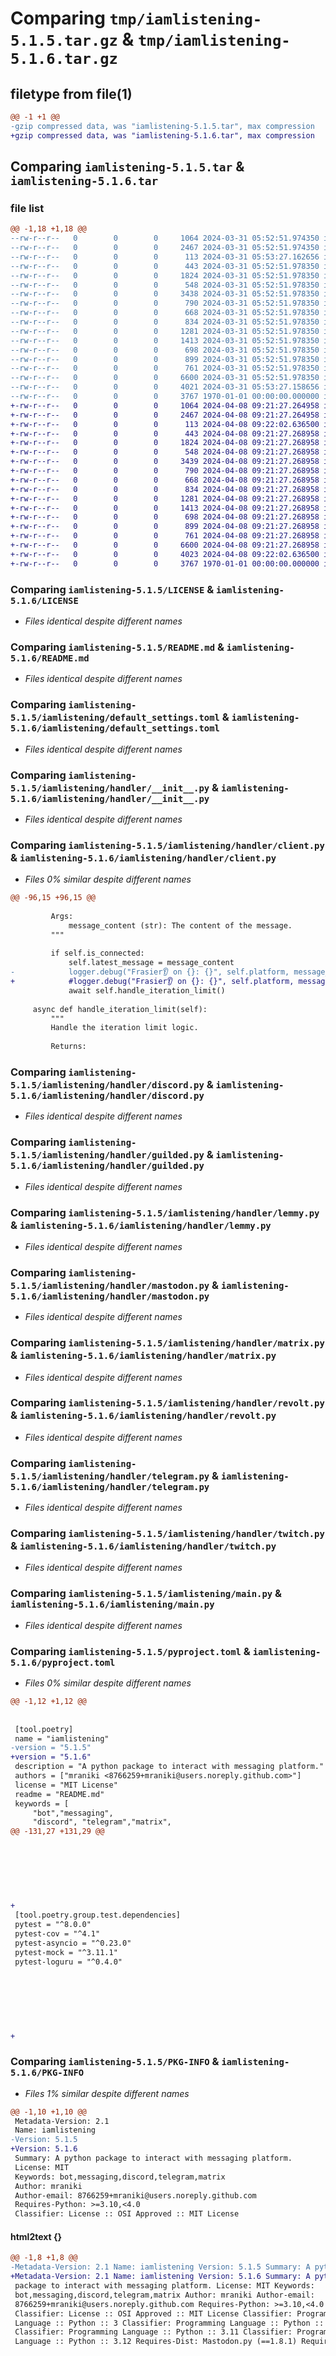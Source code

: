 # Comparing `tmp/iamlistening-5.1.5.tar.gz` & `tmp/iamlistening-5.1.6.tar.gz`

## filetype from file(1)

```diff
@@ -1 +1 @@
-gzip compressed data, was "iamlistening-5.1.5.tar", max compression
+gzip compressed data, was "iamlistening-5.1.6.tar", max compression
```

## Comparing `iamlistening-5.1.5.tar` & `iamlistening-5.1.6.tar`

### file list

```diff
@@ -1,18 +1,18 @@
--rw-r--r--   0        0        0     1064 2024-03-31 05:52:51.974350 iamlistening-5.1.5/LICENSE
--rw-r--r--   0        0        0     2467 2024-03-31 05:52:51.974350 iamlistening-5.1.5/README.md
--rw-r--r--   0        0        0      113 2024-03-31 05:53:27.162656 iamlistening-5.1.5/iamlistening/__init__.py
--rw-r--r--   0        0        0      443 2024-03-31 05:52:51.978350 iamlistening-5.1.5/iamlistening/config.py
--rw-r--r--   0        0        0     1824 2024-03-31 05:52:51.978350 iamlistening-5.1.5/iamlistening/default_settings.toml
--rw-r--r--   0        0        0      548 2024-03-31 05:52:51.978350 iamlistening-5.1.5/iamlistening/handler/__init__.py
--rw-r--r--   0        0        0     3438 2024-03-31 05:52:51.978350 iamlistening-5.1.5/iamlistening/handler/client.py
--rw-r--r--   0        0        0      790 2024-03-31 05:52:51.978350 iamlistening-5.1.5/iamlistening/handler/discord.py
--rw-r--r--   0        0        0      668 2024-03-31 05:52:51.978350 iamlistening-5.1.5/iamlistening/handler/guilded.py
--rw-r--r--   0        0        0      834 2024-03-31 05:52:51.978350 iamlistening-5.1.5/iamlistening/handler/lemmy.py
--rw-r--r--   0        0        0     1281 2024-03-31 05:52:51.978350 iamlistening-5.1.5/iamlistening/handler/mastodon.py
--rw-r--r--   0        0        0     1413 2024-03-31 05:52:51.978350 iamlistening-5.1.5/iamlistening/handler/matrix.py
--rw-r--r--   0        0        0      698 2024-03-31 05:52:51.978350 iamlistening-5.1.5/iamlistening/handler/revolt.py
--rw-r--r--   0        0        0      899 2024-03-31 05:52:51.978350 iamlistening-5.1.5/iamlistening/handler/telegram.py
--rw-r--r--   0        0        0      761 2024-03-31 05:52:51.978350 iamlistening-5.1.5/iamlistening/handler/twitch.py
--rw-r--r--   0        0        0     6600 2024-03-31 05:52:51.978350 iamlistening-5.1.5/iamlistening/main.py
--rw-r--r--   0        0        0     4021 2024-03-31 05:53:27.158656 iamlistening-5.1.5/pyproject.toml
--rw-r--r--   0        0        0     3767 1970-01-01 00:00:00.000000 iamlistening-5.1.5/PKG-INFO
+-rw-r--r--   0        0        0     1064 2024-04-08 09:21:27.264958 iamlistening-5.1.6/LICENSE
+-rw-r--r--   0        0        0     2467 2024-04-08 09:21:27.264958 iamlistening-5.1.6/README.md
+-rw-r--r--   0        0        0      113 2024-04-08 09:22:02.636500 iamlistening-5.1.6/iamlistening/__init__.py
+-rw-r--r--   0        0        0      443 2024-04-08 09:21:27.268958 iamlistening-5.1.6/iamlistening/config.py
+-rw-r--r--   0        0        0     1824 2024-04-08 09:21:27.268958 iamlistening-5.1.6/iamlistening/default_settings.toml
+-rw-r--r--   0        0        0      548 2024-04-08 09:21:27.268958 iamlistening-5.1.6/iamlistening/handler/__init__.py
+-rw-r--r--   0        0        0     3439 2024-04-08 09:21:27.268958 iamlistening-5.1.6/iamlistening/handler/client.py
+-rw-r--r--   0        0        0      790 2024-04-08 09:21:27.268958 iamlistening-5.1.6/iamlistening/handler/discord.py
+-rw-r--r--   0        0        0      668 2024-04-08 09:21:27.268958 iamlistening-5.1.6/iamlistening/handler/guilded.py
+-rw-r--r--   0        0        0      834 2024-04-08 09:21:27.268958 iamlistening-5.1.6/iamlistening/handler/lemmy.py
+-rw-r--r--   0        0        0     1281 2024-04-08 09:21:27.268958 iamlistening-5.1.6/iamlistening/handler/mastodon.py
+-rw-r--r--   0        0        0     1413 2024-04-08 09:21:27.268958 iamlistening-5.1.6/iamlistening/handler/matrix.py
+-rw-r--r--   0        0        0      698 2024-04-08 09:21:27.268958 iamlistening-5.1.6/iamlistening/handler/revolt.py
+-rw-r--r--   0        0        0      899 2024-04-08 09:21:27.268958 iamlistening-5.1.6/iamlistening/handler/telegram.py
+-rw-r--r--   0        0        0      761 2024-04-08 09:21:27.268958 iamlistening-5.1.6/iamlistening/handler/twitch.py
+-rw-r--r--   0        0        0     6600 2024-04-08 09:21:27.268958 iamlistening-5.1.6/iamlistening/main.py
+-rw-r--r--   0        0        0     4023 2024-04-08 09:22:02.636500 iamlistening-5.1.6/pyproject.toml
+-rw-r--r--   0        0        0     3767 1970-01-01 00:00:00.000000 iamlistening-5.1.6/PKG-INFO
```

### Comparing `iamlistening-5.1.5/LICENSE` & `iamlistening-5.1.6/LICENSE`

 * *Files identical despite different names*

### Comparing `iamlistening-5.1.5/README.md` & `iamlistening-5.1.6/README.md`

 * *Files identical despite different names*

### Comparing `iamlistening-5.1.5/iamlistening/default_settings.toml` & `iamlistening-5.1.6/iamlistening/default_settings.toml`

 * *Files identical despite different names*

### Comparing `iamlistening-5.1.5/iamlistening/handler/__init__.py` & `iamlistening-5.1.6/iamlistening/handler/__init__.py`

 * *Files identical despite different names*

### Comparing `iamlistening-5.1.5/iamlistening/handler/client.py` & `iamlistening-5.1.6/iamlistening/handler/client.py`

 * *Files 0% similar despite different names*

```diff
@@ -96,15 +96,15 @@
 
         Args:
             message_content (str): The content of the message.
         """
 
         if self.is_connected:
             self.latest_message = message_content
-            logger.debug("Frasier👂 on {}: {}", self.platform, message_content)
+            #logger.debug("Frasier👂 on {}: {}", self.platform, message_content)
             await self.handle_iteration_limit()
 
     async def handle_iteration_limit(self):
         """
         Handle the iteration limit logic.
 
         Returns:
```

### Comparing `iamlistening-5.1.5/iamlistening/handler/discord.py` & `iamlistening-5.1.6/iamlistening/handler/discord.py`

 * *Files identical despite different names*

### Comparing `iamlistening-5.1.5/iamlistening/handler/guilded.py` & `iamlistening-5.1.6/iamlistening/handler/guilded.py`

 * *Files identical despite different names*

### Comparing `iamlistening-5.1.5/iamlistening/handler/lemmy.py` & `iamlistening-5.1.6/iamlistening/handler/lemmy.py`

 * *Files identical despite different names*

### Comparing `iamlistening-5.1.5/iamlistening/handler/mastodon.py` & `iamlistening-5.1.6/iamlistening/handler/mastodon.py`

 * *Files identical despite different names*

### Comparing `iamlistening-5.1.5/iamlistening/handler/matrix.py` & `iamlistening-5.1.6/iamlistening/handler/matrix.py`

 * *Files identical despite different names*

### Comparing `iamlistening-5.1.5/iamlistening/handler/revolt.py` & `iamlistening-5.1.6/iamlistening/handler/revolt.py`

 * *Files identical despite different names*

### Comparing `iamlistening-5.1.5/iamlistening/handler/telegram.py` & `iamlistening-5.1.6/iamlistening/handler/telegram.py`

 * *Files identical despite different names*

### Comparing `iamlistening-5.1.5/iamlistening/handler/twitch.py` & `iamlistening-5.1.6/iamlistening/handler/twitch.py`

 * *Files identical despite different names*

### Comparing `iamlistening-5.1.5/iamlistening/main.py` & `iamlistening-5.1.6/iamlistening/main.py`

 * *Files identical despite different names*

### Comparing `iamlistening-5.1.5/pyproject.toml` & `iamlistening-5.1.6/pyproject.toml`

 * *Files 0% similar despite different names*

```diff
@@ -1,12 +1,12 @@
 
 
 [tool.poetry]
 name = "iamlistening"
-version = "5.1.5"
+version = "5.1.6"
 description = "A python package to interact with messaging platform."
 authors = ["mraniki <8766259+mraniki@users.noreply.github.com>"]
 license = "MIT License"
 readme = "README.md"
 keywords = [
     "bot","messaging",
     "discord", "telegram","matrix",
@@ -131,27 +131,29 @@
 
 
 
 
 
 
 
+
 [tool.poetry.group.test.dependencies]
 pytest = "^8.0.0"
 pytest-cov = "^4.1"
 pytest-asyncio = "^0.23.0"
 pytest-mock = "^3.11.1"
 pytest-loguru = "^0.4.0"
 
 
 
 
 
 
 
+
```

### Comparing `iamlistening-5.1.5/PKG-INFO` & `iamlistening-5.1.6/PKG-INFO`

 * *Files 1% similar despite different names*

```diff
@@ -1,10 +1,10 @@
 Metadata-Version: 2.1
 Name: iamlistening
-Version: 5.1.5
+Version: 5.1.6
 Summary: A python package to interact with messaging platform.
 License: MIT
 Keywords: bot,messaging,discord,telegram,matrix
 Author: mraniki
 Author-email: 8766259+mraniki@users.noreply.github.com
 Requires-Python: >=3.10,<4.0
 Classifier: License :: OSI Approved :: MIT License
```

#### html2text {}

```diff
@@ -1,8 +1,8 @@
-Metadata-Version: 2.1 Name: iamlistening Version: 5.1.5 Summary: A python
+Metadata-Version: 2.1 Name: iamlistening Version: 5.1.6 Summary: A python
 package to interact with messaging platform. License: MIT Keywords:
 bot,messaging,discord,telegram,matrix Author: mraniki Author-email:
 8766259+mraniki@users.noreply.github.com Requires-Python: >=3.10,<4.0
 Classifier: License :: OSI Approved :: MIT License Classifier: Programming
 Language :: Python :: 3 Classifier: Programming Language :: Python :: 3.10
 Classifier: Programming Language :: Python :: 3.11 Classifier: Programming
 Language :: Python :: 3.12 Requires-Dist: Mastodon.py (==1.8.1) Requires-Dist:
```

